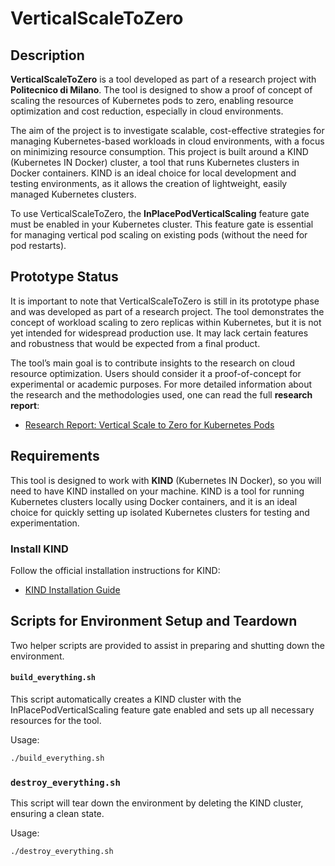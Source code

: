 # VerticalScaleToZero

## Description

**VerticalScaleToZero** is a tool developed as part of a research project with **Politecnico di Milano**. The tool is designed to show a proof of concept of scaling the resources of Kubernetes pods to zero, enabling resource optimization and cost reduction, especially in cloud environments.

The aim of the project is to investigate scalable, cost-effective strategies for managing Kubernetes-based workloads in cloud environments, with a focus on minimizing resource consumption. This project is built around a KIND (Kubernetes IN Docker) cluster, a tool that runs Kubernetes clusters in Docker containers. KIND is an ideal choice for local development and testing environments, as it allows the creation of lightweight, easily managed Kubernetes clusters.

To use VerticalScaleToZero, the **InPlacePodVerticalScaling** feature gate must be enabled in your Kubernetes cluster. This feature gate is essential for managing vertical pod scaling on existing pods (without the need for pod restarts).

## Prototype Status

It is important to note that VerticalScaleToZero is still in its prototype phase and was developed as part of a research project. The tool demonstrates the concept of workload scaling to zero replicas within Kubernetes, but it is not yet intended for widespread production use. It may lack certain features and robustness that would be expected from a final product.

The tool’s main goal is to contribute insights to the research on cloud resource optimization. Users should consider it a proof-of-concept for experimental or academic purposes.
For more detailed information about the research and the methodologies used, one can read the full **research report**:

- [Research Report: Vertical Scale to Zero for Kubernetes Pods](https://github.com/Dudoleitor/VerticalScaleToZero/blob/main/VerticalScaleToZero-report.pdf)

## Requirements

This tool is designed to work with **KIND** (Kubernetes IN Docker), so you will need to have KIND installed on your machine. KIND is a tool for running Kubernetes clusters locally using Docker containers, and it is an ideal choice for quickly setting up isolated Kubernetes clusters for testing and experimentation.

### Install KIND

Follow the official installation instructions for KIND:

- [KIND Installation Guide](https://kind.sigs.k8s.io/docs/user/quick-start/)


## Scripts for Environment Setup and Teardown

Two helper scripts are provided to assist in preparing and shutting down the environment.
#### `build_everything.sh`

This script automatically creates a KIND cluster with the InPlacePodVerticalScaling feature gate enabled and sets up all necessary resources for the tool.

Usage:

```bash
./build_everything.sh
```

### `destroy_everything.sh`

This script will tear down the environment by deleting the KIND cluster, ensuring a clean state.

Usage:

```bash
./destroy_everything.sh
```
